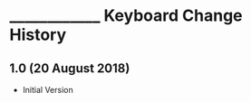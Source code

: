 ____________ Keyboard Change History
=======================

1.0 (20 August 2018)
-----------------

* Initial Version
